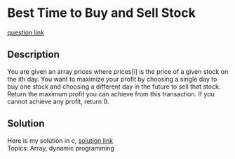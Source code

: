 # Best Time to Buy and Sell Stock 
[question link](https://140.114.85.195/problem/3](https://leetcode.com/problems/best-time-to-buy-and-sell-stock/))

## Description
You are given an array prices where prices[i] is the price of a given stock on the ith day. 
You want to maximize your profit by choosing a single day to buy one stock and choosing a different day in the future to sell that stock. 
Return the maximum profit you can achieve from this transaction. If you cannot achieve any profit, return 0.

## Solution
Here is my solution in c, [solution link](https://github.com/SJieNg123/Code-practice/blob/main/Leetcode/Problem121%20-%20Best%20Time%20to%20Buy%20and%20Sell%20Stock.c)
<br>Topics: Array, dynamic programming

